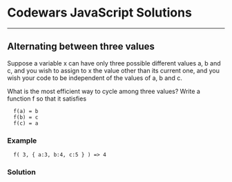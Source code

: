 # Codewars JavaScript Solutions

---

## Alternating between three values

Suppose a variable x can have only three possible different values a, b and c, and you wish to assign to x the value other than its current one, and you wish your code to be independent of the values of a, b and c.

What is the most efficient way to cycle among three values? Write a function f so that it satisfies

```
  f(a) = b
  f(b) = c
  f(c) = a
```

### Example

```
  f( 3, { a:3, b:4, c:5 } ) => 4

```

### Solution
